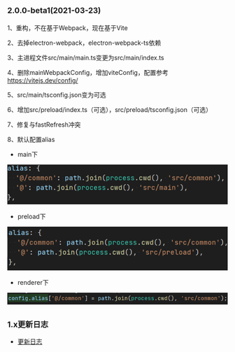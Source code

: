 ## <small>2.0.0-beta1(2021-03-23)</small>
1、重构，不在基于Webpack，现在基于Vite

2、去掉electron-webpack，electron-webpack-ts依赖

3、主进程文件src/main/main.ts变更为src/main/index.ts

4、删除mainWebpackConfig，增加viteConfig，配置参考 https://vitejs.dev/config/

5、src/main/tsconfig.json变为可选

6、增加src/preload/index.ts（可选），src/preload/tsconfig.json（可选）

7、修复与fastRefresh冲突

8、默认配置alias

* main下

![img.png](img.png)

* preload下

![img_1.png](img_1.png)

* renderer下

![img_2.png](img_2.png)

## <small>1.x更新日志</small>
* [更新日志](https://github.com/BySlin/umi-plugin-electron-builder/blob/1.x/CHANGELOG.md)

